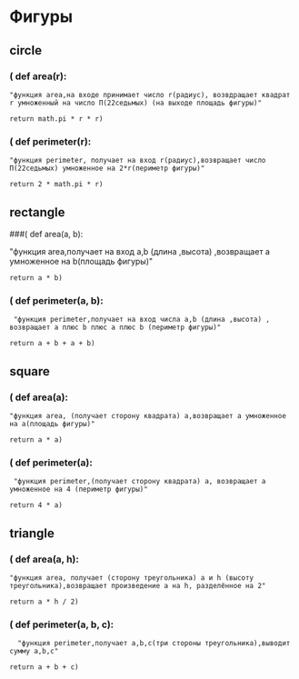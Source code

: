 # Фигуры
## circle
### ( def area(r):     
    
    "функция area,на входе принимает число r(радиус), возвдращает квадрат r умноженный на число П(22седьмых) (на выходе площадь фигуры)"
    
    return math.pi * r * r)

### ( def perimeter(r):
    
    "функция perimeter, получает на вход r(радиус),возвращает число П(22седьмых) умноженное на 2*r(периметр фигуры)"
    
    return 2 * math.pi * r)

## rectangle
###( def area(a, b):
   
   "функция area,получает на вход a,b (длина ,высота) ,возвращает a умноженное на b(площадь фигуры)"
    
    return a * b)
### ( def perimeter(a, b):
    
     "функция perimeter,получает на вход числа a,b (длина ,высота) , возвращает a плюс b плюс a плюс b (периметр фигуры)"
    
    return a + b + a + b)
## square
### ( def area(a):
    
    "функция area, (получает сторону квадрата) а,возвращает a умноженное на a(площадь фигуры)"
    
    return a * a)

### ( def perimeter(a):
     
     "функция perimeter,(получает сторону квадрата) a, возвращает a умноженное на 4 (периметр фигуры)"
    
    return 4 * a)

## triangle
### ( def area(a, h):
    
    "функция area, получает (сторону треугольника) a и h (высоту треугольника),возвращает произведение a на h, разделённое на 2"
   
    return a * h / 2)
### ( def perimeter(a, b, c):
     
      "функция perimeter,получает a,b,c(три стороны треугольника),выводит сумму a,b,c"
  
    return a + b + c)
